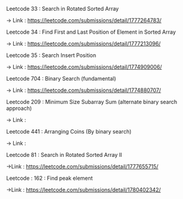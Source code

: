 Leetcode 33 :  Search in Rotated Sorted Array

-> Link : https://leetcode.com/submissions/detail/1777264783/

Leetcode 34 : Find First and Last Position of Element in Sorted Array 

-> Link : https://leetcode.com/submissions/detail/1777213096/

Leetcode 35 : Search Insert Position

-> Link : https://leetcode.com/submissions/detail/1774909006/

Leetcode 704 : Binary Search (fundamental)

-> Link : https://leetcode.com/submissions/detail/1774880707/

Leetcode 209 : Minimum Size Subarray Sum (alternate binary search approach) 

-> Link : 

Leetcode 441 : Arranging Coins (By binary search) 

-> Link : 

Leetcode 81 : Search in Rotated Sorted Array II

->Link : https://leetcode.com/submissions/detail/1777655715/

Leetcode : 162 : Find peak element

->Link : https://leetcode.com/submissions/detail/1780402342/


